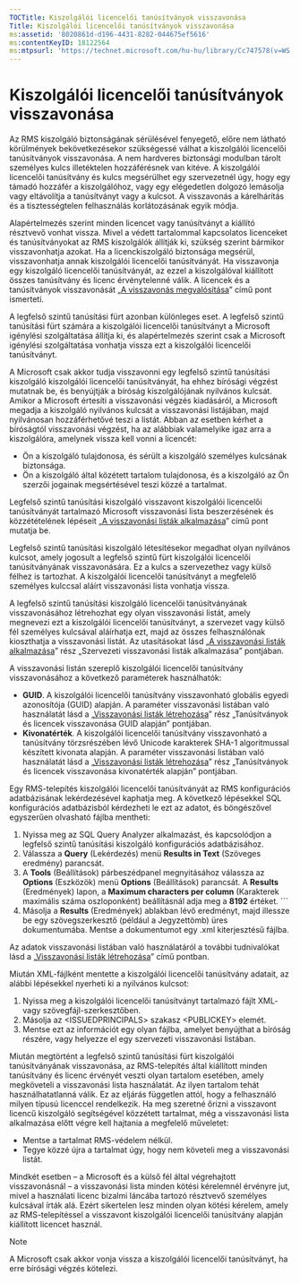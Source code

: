 ```yaml
---
TOCTitle: Kiszolgálói licencelői tanúsítványok visszavonása
Title: Kiszolgálói licencelői tanúsítványok visszavonása
ms:assetid: '8020861d-d196-4431-8282-044675ef5616'
ms:contentKeyID: 18122564
ms:mtpsurl: 'https://technet.microsoft.com/hu-hu/library/Cc747578(v=WS.10)'
---
```


Kiszolgálói licencelői tanúsítványok visszavonása
=================================================

Az RMS kiszolgáló biztonságának sérülésével fenyegető, előre nem látható körülmények bekövetkezésekor szükségessé válhat a kiszolgálói licencelői tanúsítványok visszavonása. A nem hardveres biztonsági modulban tárolt személyes kulcs illetéktelen hozzáférésnek van kitéve. A kiszolgálói licencelői tanúsítvány és kulcs megsérülhet egy szervezetnél úgy, hogy egy támadó hozzáfér a kiszolgálóhoz, vagy egy elégedetlen dolgozó lemásolja vagy eltávolítja a tanúsítványt vagy a kulcsot. A visszavonás a kárelhárítás és a tisztességtelen felhasználás korlátozásának egyik módja.

Alapértelmezés szerint minden licencet vagy tanúsítványt a kiállító résztvevő vonhat vissza. Mivel a védett tartalommal kapcsolatos licenceket és tanúsítványokat az RMS kiszolgálók állítják ki, szükség szerint bármikor visszavonhatja azokat. Ha a licenckiszolgáló biztonsága megsérül, visszavonhatja annak kiszolgálói licencelői tanúsítványát. Ha visszavonja egy kiszolgáló licencelői tanúsítványát, az ezzel a kiszolgálóval kiállított összes tanúsítvány és licenc érvénytelenné válik. A licencek és a tanúsítványok visszavonását „[A visszavonás megvalósítása](https://technet.microsoft.com/4735f060-7197-4ae2-830a-f91bcc4de30a)” című pont ismerteti.

A legfelső szintű tanúsítási fürt azonban különleges eset. A legfelső szintű tanúsítási fürt számára a kiszolgálói licencelői tanúsítványt a Microsoft igénylési szolgáltatása állítja ki, és alapértelmezés szerint csak a Microsoft igénylési szolgáltatása vonhatja vissza ezt a kiszolgálói licencelői tanúsítványt.

A Microsoft csak akkor tudja visszavonni egy legfelső szintű tanúsítási kiszolgáló kiszolgálói licencelői tanúsítványát, ha ehhez bírósági végzést mutatnak be, és benyújtják a bíróság kiszolgálójának nyilvános kulcsát. Amikor a Microsoft értesíti a visszavonási végzés kiadásáról, a Microsoft megadja a kiszolgáló nyilvános kulcsát a visszavonási listájában, majd nyilvánosan hozzáférhetővé teszi a listát. Abban az esetben kérhet a bíróságtól visszavonási végzést, ha az alábbiak valamelyike igaz arra a kiszolgálóra, amelynek vissza kell vonni a licencét:

-   Ön a kiszolgáló tulajdonosa, és sérült a kiszolgáló személyes kulcsának biztonsága.
-   Ön a kiszolgáló által közétett tartalom tulajdonosa, és a kiszolgáló az Ön szerzői jogainak megsértésével teszi közzé a tartalmat.

Legfelső szintű tanúsítási kiszolgáló visszavont kiszolgálói licencelői tanúsítványát tartalmazó Microsoft visszavonási lista beszerzésének és közzétételének lépéseit „[A visszavonási listák alkalmazása](https://technet.microsoft.com/e331338b-66d4-45e4-8d3f-acccf2302ac4)” című pont mutatja be.

Legfelső szintű tanúsítási kiszolgáló létesítésekor megadhat olyan nyilvános kulcsot, amely jogosult a legfelső szintű fürt kiszolgálói licencelői tanúsítványának visszavonására. Ez a kulcs a szervezethez vagy külső félhez is tartozhat. A kiszolgálói licencelői tanúsítványt a megfelelő személyes kulccsal aláírt visszavonási lista vonhatja vissza.

A legfelső szintű tanúsítási kiszolgáló licencelői tanúsítványának visszavonásához létrehozhat egy olyan visszavonási listát, amely megnevezi ezt a kiszolgálói licencelői tanúsítványt, a szervezet vagy külső fél személyes kulcsával aláírhatja ezt, majd az összes felhasználónak kioszthatja a visszavonási listát. Az utasításokat lásd „[A visszavonási listák alkalmazása](https://technet.microsoft.com/e331338b-66d4-45e4-8d3f-acccf2302ac4)” rész „Szervezeti visszavonási listák alkalmazása” pontjában.

A visszavonási listán szereplő kiszolgálói licencelői tanúsítvány visszavonásához a következő paraméterek használhatók:

-   **GUID**. A kiszolgálói licencelői tanúsítvány visszavonható globális egyedi azonosítója (GUID) alapján. A paraméter visszavonási listában való használatát lásd a „[Visszavonási listák létrehozása](https://technet.microsoft.com/1ef75199-3344-4225-84de-a863a777696a)” rész „Tanúsítványok és licencek visszavonása GUID alapján” pontjában.
-   **Kivonatérték**. A kiszolgálói licencelői tanúsítvány visszavonható a tanúsítvány törzsrészében lévő Unicode karakterek SHA-1 algoritmussal készített kivonata alapján. A paraméter visszavonási listában való használatát lásd a „[Visszavonási listák létrehozása](https://technet.microsoft.com/1ef75199-3344-4225-84de-a863a777696a)” rész „Tanúsítványok és licencek visszavonása kivonatérték alapján” pontjában.

Egy RMS-telepítés kiszolgálói licencelői tanúsítványát az RMS konfigurációs adatbázisának lekérdezésével kaphatja meg. A következő lépésekkel SQL konfigurációs adatbázisból kérdezheti le ezt az adatot, és böngészővel egyszerűen olvasható fájlba mentheti:

1.  Nyissa meg az SQL Query Analyzer alkalmazást, és kapcsolódjon a legfelső szintű tanúsítási kiszolgáló konfigurációs adatbázisához.
2.  Válassza a **Query** (Lekérdezés) menü **Results in Text** (Szöveges eredmény) parancsát.
3.  A **Tools** (Beállítások) párbeszédpanel megnyitásához válassza az **Options** (Eszközök) menü **Options** (Beállítások) parancsát. A **Results** (Eredmények) lapon, a **Maximum characters per column** (Karakterek maximális száma oszloponként) beállításnál adja meg a **8192** értéket.
        ```
1.  Másolja a **Results** (Eredmények) ablakban lévő eredményt, majd illessze be egy szövegszerkesztő (például a Jegyzettömb) üres dokumentumába. Mentse a dokumentumot egy .xml kiterjesztésű fájlba.

Az adatok visszavonási listában való használatáról a további tudnivalókat lásd a „[Visszavonási listák létrehozása](https://technet.microsoft.com/1ef75199-3344-4225-84de-a863a777696a)” című pontban.

Miután XML-fájlként mentette a kiszolgálói licencelői tanúsítvány adatait, az alábbi lépésekkel nyerheti ki a nyilvános kulcsot:

1.  Nyissa meg a kiszolgálói licencelői tanúsítványt tartalmazó fájlt XML- vagy szövegfájl-szerkesztőben.
2.  Másolja az &lt;ISSUEDPRINCIPALS&gt; szakasz &lt;PUBLICKEY&gt; elemét.
3.  Mentse ezt az információt egy olyan fájlba, amelyet benyújthat a bíróság részére, vagy helyezze el egy szervezeti visszavonási listában.

Miután megtörtént a legfelső szintű tanúsítási fürt kiszolgálói tanúsítványának visszavonása, az RMS-telepítés által kiállított minden tanúsítvány és licenc érvényét veszti olyan tartalom esetében, amely megköveteli a visszavonási lista használatát. Az ilyen tartalom tehát használhatatlanná válik. Ez az eljárás független attól, hogy a felhasználó milyen típusú licenccel rendelkezik. Ha meg szeretné őrizni a visszavont licencű kiszolgáló segítségével közzétett tartalmat, még a visszavonási lista alkalmazása előtt végre kell hajtania a megfelelő műveletet:

-   Mentse a tartalmat RMS-védelem nélkül.
-   Tegye közzé újra a tartalmat úgy, hogy nem követeli meg a visszavonási listát.

Mindkét esetben – a Microsoft és a külső fél által végrehajtott visszavonásnál – a visszavonási lista minden kötési kérelemnél érvényre jut, mivel a használati licenc bizalmi láncába tartozó résztvevő személyes kulcsával írták alá. Ezért sikertelen lesz minden olyan kötési kérelem, amely az RMS-telepítéssel a visszavont kiszolgálói licencelői tanúsítvány alapján kiállított licencet használ.

> [!NOTE]  
> A Microsoft csak akkor vonja vissza a kiszolgálói licencelői tanúsítványt, ha erre bírósági végzés kötelezi. 
